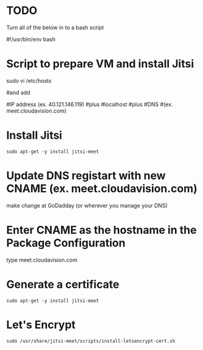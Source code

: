 # TODO

Turn all of the below in to a bash script

#!/usr/bin/env bash

# Script to prepare VM and install Jitsi

sudo vi /etc/hosts

#and add

#IP address (ex. 40.121.146.119) 
#plus
#localhost
#plus
#DNS
#(ex. meet.cloudavision.com)

# Install Jitsi

`sudo apt-get -y install jitsi-meet`

# Update DNS registart with new CNAME (ex. meet.cloudavision.com)

make change at GoDadday (or wherever you manage your DNS)

# Enter CNAME as the hostname in the Package Configuration

type meet.cloudavision.com

# Generate a certificate

`sudo apt-get -y install jitsi-meet`

# Let's Encrypt

`sudo /usr/share/jitsi-meet/scripts/install-letsencrypt-cert.sh`
